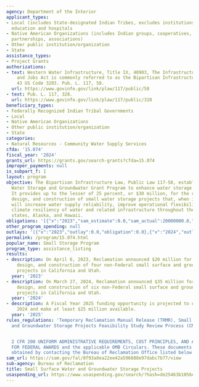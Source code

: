 ```yaml
---
agency: Department of the Interior
applicant_types:
- Local (includes State-designated Indian Tribes, excludes institutions of higher
  education and hospitals
- Native American Organizations (includes Indian groups, cooperatives, corporations,
  partnerships, associations)
- Other public institution/organization
- State
assistance_types:
- Project Grants
authorizations:
- text: Western Water Infrastructure, Title IX, 40903, The Infrastructure Investment
    and Jobs Act is commonly referred to as the Bipartisan Infrastructure Law (BIL).,
    43 US Code 3203. Pub. L. 117, 58.
  url: https://www.govinfo.gov/link/plaw/117/public/58
- text: Pub. L. 117, 328.
  url: https://www.govinfo.gov/link/plaw/117/public/328
beneficiary_types:
- Federally Recognized Indian Tribal Governments
- Local
- Native American Organizations
- Other public institution/organization
- State
categories:
- Natural Resources - Community Water Supply Services
cfda: '15.074'
fiscal_year: '2024'
grants_url: https://grants.gov/search-grants?cfda=15.074
improper_payments: null
is_subpart_f: 1
layout: program
objective: The Bipartisan Infrastructure Law, Public Law 117-58, established the Small
  Water Storage and Groundwater Grant Program to enhance water storage opportunities.
  It provides up to the lesser of 25 percent, or $30 million, for the cost of planning,
  design, and construction of small water storage projects that, when implemented,
  will increase water supply reliability, improve operational flexibility, and enhance
  climate resiliency of water and related infrastructure throughout the 17 western
  states, Alaska, and Hawaii.
obligations: '[{"x":"2023","sam_estimate":0.0,"sam_actual":20000000.0,"usa_spending_actual":0.0},{"x":"2024","sam_estimate":0.0,"sam_actual":27675893.0,"usa_spending_actual":47764997.0},{"x":"2025","sam_estimate":0.0,"sam_actual":26000000.0,"usa_spending_actual":6494499.0}]'
other_program_spending: null
outlays: '[{"x":"2023","outlay":0.0,"obligation":0.0},{"x":"2024","outlay":3621166.9,"obligation":47764997.0},{"x":"2025","outlay":0.0,"obligation":6494499.0}]'
permalink: /program/15.074.html
popular_name: Small Storage Program
program_type: assistance_listing
results:
- description: On April 6, 2023, Reclamation announced $20 million for the planning,
    design, and construction of four non-Federal small surface and groundwater storage
    projects in California and Utah.
  year: '2023'
- description: On March 27, 2024, Reclamation announced $35 million for the planning,
    design, and construction of six non-Federal small surface and groundwater storage
    projects in California and Utah.
  year: '2024'
- description: A Fiscal Year 2025 funding opportunity is projected to open in Fall
    2024 and make at least $25 million available.
  year: '2025'
rules_regulations: 'Temporary Reclamation Manual Release (TRMR), Small Surface Water
  and Groundwater Storage Projects Feasibility Study Review Process (CMP TRMR-127).


  2 CFR 200 UNIFORM ADMINISTRATIVE REQUIREMENTS, COST PRINCIPLES, AND AUDIT REQUIREMENTS
  FOR FEDERAL AWARDS and the applicable OMB Circulars. These documents may also be
  obtained by contacting the Bureau of Reclamation Office listed below.'
sam_url: https://sam.gov/fal/8f93a8ea22ee42a596888e97dabc7b77/view
sub-agency: Bureau of Reclamation
title: Small Surface Water and Groundwater Storage Projects
usaspending_url: https://www.usaspending.gov/search/?hash=de25463b1056e83ad99288ec240f2947
---
```

